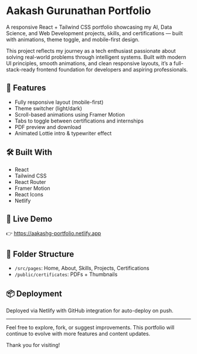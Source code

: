 # Aakash Gurunathan Portfolio

A responsive React + Tailwind CSS portfolio showcasing my AI, Data Science, and Web Development projects, skills, and certifications — built with animations, theme toggle, and mobile-first design.

This project reflects my journey as a tech enthusiast passionate about solving real-world problems through intelligent systems. Built with modern UI principles, smooth animations, and clean responsive layouts, it’s a full-stack-ready frontend foundation for developers and aspiring professionals.

## 🚀 Features
- Fully responsive layout (mobile-first)
- Theme switcher (light/dark)
- Scroll-based animations using Framer Motion
- Tabs to toggle between certifications and internships
- PDF preview and download
- Animated Lottie intro & typewriter effect

## 🛠 Built With
- React
- Tailwind CSS
- React Router
- Framer Motion
- React Icons
- Netlify

## 🔗 Live Demo
👉 https://aakashg-portfolio.netlify.app

## 📂 Folder Structure
- `/src/pages`: Home, About, Skills, Projects, Certifications
- `/public/certificates`: PDFs + Thumbnails

## 📦 Deployment
Deployed via Netlify with GitHub integration for auto-deploy on push.

---

Feel free to explore, fork, or suggest improvements. This portfolio will continue to evolve with more features and content updates.

Thank you for visiting!
